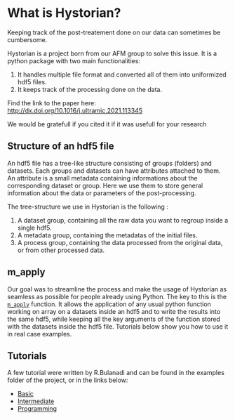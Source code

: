 # What is Hystorian?

Keeping track of the post-treatement done on our data can sometimes be cumbersome.

Hystorian is a project born from our AFM group to solve this issue. It is a python package with two main functionalities:

1. It handles multiple file format and converted all of them into uniformized hdf5 files. 
2. It keeps track of the processing done on the data. 

Find the link to the paper here: http://dx.doi.org/10.1016/j.ultramic.2021.113345

We would be gratefull if you cited it if it was usefull for your research

## Structure of an hdf5 file
An hdf5 file has a tree-like structure consisting of groups (folders) and datasets. Each groups and datasets can have attributes attached to them. An attribute is a small metadata containing informations about the corresponding dataset or group. Here we use them to store general information about the data or parameters of the post-processing.

The tree-structure we use in Hystorian is the following :
1. A dataset group, containing all the raw data you want to regroup inside a single hdf5.
2. A metadata group, containing the metadatas of the initial files.
3. A process group, containing the data processed from the original data, or from other processed data.

## m_apply

Our goal was to streamline the process and make the usage of Hystorian as seamless as possible for people already using Python. The key to this is the [`m_apply`](/Functions/Core/m_apply) function. It allows the application of any usual python function working on array on a datasets inside an hdf5 and to write the results into the same hdf5, while keeping all the key arguments of the function stored with the datasets inside the hdf5 file. Tutorials below show you how to use it in real case examples.

## Tutorials

A few tutorial were written by R.Bulanadi and can be found in the examples folder of the project, or in the links below:

* [Basic](https://gitlab.unige.ch/paruch-group/hystorian/-/wikis/tutorial/basic)
* [Intermediate](https://gitlab.unige.ch/paruch-group/hystorian/-/wikis/tutorial/intermediate)
* [Programming](https://gitlab.unige.ch/paruch-group/hystorian/-/wikis/tutorial/programming)
